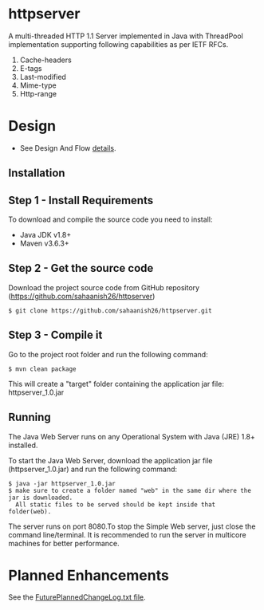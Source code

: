 # httpserver
A  multi-threaded HTTP 1.1 Server implemented in Java with ThreadPool implementation supporting following capabilities
as per IETF RFCs.
1. Cache-headers 
2. E-tags
3. Last-modified 
4. Mime-type
5. Http-range

# Design
* See Design And Flow [details](Design.md).

## Installation
Step 1 - Install Requirements
-----------------------------
To download and compile the source code you need to install: 
- Java JDK v1.8+
- Maven v3.6.3+

Step 2 - Get the source code
----------------------------
Download the project source code from GitHub repository (https://github.com/sahaanish26/httpserver) 

    $ git clone https://github.com/sahaanish26/httpserver.git
Step 3 - Compile it
--------------------
Go to the project root folder and run the following command:

    $ mvn clean package

This will create a "target" folder containing the application jar file: httpserver_1.0.jar  

## Running


The Java Web Server runs on any Operational System with Java (JRE) 1.8+ installed.

To start the Java Web Server, download the application jar file (httpserver_1.0.jar) and run the following command:

    $ java -jar httpserver_1.0.jar 
    $ make sure to create a folder named "web" in the same dir where the jar is downloaded.
      All static files to be served should be kept inside that folder(web).
 
The server runs on port 8080.To stop the Simple Web server, just close  the command line/terminal.
It is recommended to run the server in multicore machines for better performance.

# Planned Enhancements 

See the [FuturePlannedChangeLog.txt file](FuturePlannedChangeLog.txt).